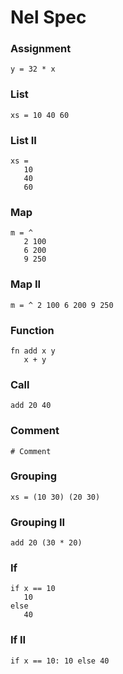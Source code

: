 # Nel Spec


### Assignment

```
y = 32 * x
```

### List

```
xs = 10 40 60
```

### List II

```
xs =
   10
   40
   60
```

### Map

```
m = ^
   2 100
   6 200
   9 250
```

### Map II

```
m = ^ 2 100 6 200 9 250
```

### Function

```
fn add x y
   x + y
```

### Call

```
add 20 40
```

### Comment

```
# Comment
```

### Grouping

```
xs = (10 30) (20 30)
```

### Grouping II

```
add 20 (30 * 20)
```

### If

```
if x == 10
   10
else
   40
```

### If II

```
if x == 10: 10 else 40
```
